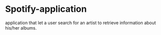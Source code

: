 # Spotify-application
application that let a user search for an artist to retrieve information about his/her albums.

